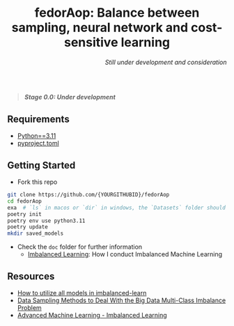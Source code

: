 <div align="center">
  <h1>fedorAop: Balance between sampling, neural network and cost-sensitive learning</h1>
  <h6 align="right">
    Still under development and consideration
  </h6>
</div>

<div>
  <br>
</div>

> **_Stage 0.0: Under development_**

## Requirements

- [Python==3.11](https://www.python.org/downloads/)
- [pyproject.toml](pyproject.toml)

## Getting Started

- Fork this repo

```bash
git clone https://github.com/{YOURGITHUBID}/fedorAop
cd fedorAop
exa  # `ls` in macos or `dir` in windows, the `Datasets` folder should appear 
poetry init
poetry env use python3.11
poetry update
mkdir saved_models
```

- Check the `doc` folder for further information
  + [Imbalanced Learning](doc/imblearn.md): How I conduct Imbalanced Machine Learning

## Resources

- [How to utilize all models in imbalanced-learn ](https://learn-scikit.oneoffcoder.com/imbalanced-learn.html)
- [Data Sampling Methods to Deal With the Big Data Multi-Class Imbalance Problem](https://www.mdpi.com/2076-3417/10/4/1276)
- [Advanced Machine Learning - Imbalanced Learning](https://www.youtube.com/playlist?list=PLGViarxWrOJeUowHahczjqsjaV-K5IFT3)
